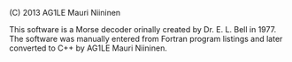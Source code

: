 (C) 2013  AG1LE Mauri Niininen 

This software is a Morse decoder orinally created by Dr. E. L. Bell in 1977.  
The software was manually entered from Fortran program listings and later converted to C++
by AG1LE Mauri Niininen.  



